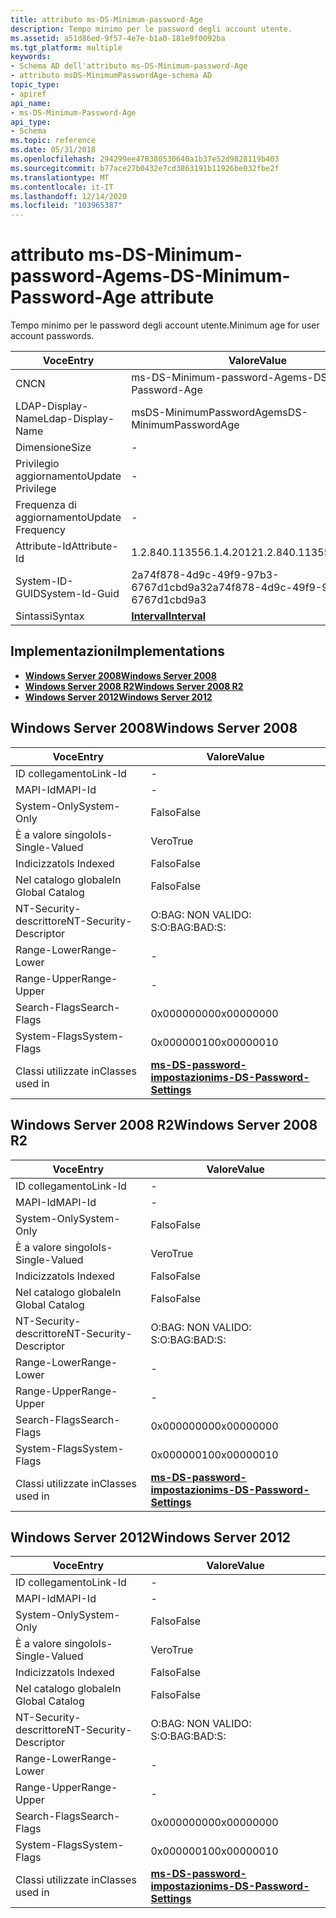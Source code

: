 ```yaml
---
title: attributo ms-DS-Minimum-password-Age
description: Tempo minimo per le password degli account utente.
ms.assetid: a51d86ed-9f57-4e7e-b1a0-181e9f0092ba
ms.tgt_platform: multiple
keywords:
- Schema AD dell'attributo ms-DS-Minimum-password-Age
- attributo msDS-MinimumPasswordAge-schema AD
topic_type:
- apiref
api_name:
- ms-DS-Minimum-Password-Age
api_type:
- Schema
ms.topic: reference
ms.date: 05/31/2018
ms.openlocfilehash: 294299ee478380530640a1b37e52d9828119b403
ms.sourcegitcommit: b77ace27b0432e7cd3863191b11926be032fbe2f
ms.translationtype: MT
ms.contentlocale: it-IT
ms.lasthandoff: 12/14/2020
ms.locfileid: "103965387"
---
```

# <a name="ms-ds-minimum-password-age-attribute"></a><span data-ttu-id="a8820-105">attributo ms-DS-Minimum-password-Age</span><span class="sxs-lookup"><span data-stu-id="a8820-105">ms-DS-Minimum-Password-Age attribute</span></span>

<span data-ttu-id="a8820-106">Tempo minimo per le password degli account utente.</span><span class="sxs-lookup"><span data-stu-id="a8820-106">Minimum age for user account passwords.</span></span>



| <span data-ttu-id="a8820-107">Voce</span><span class="sxs-lookup"><span data-stu-id="a8820-107">Entry</span></span> | <span data-ttu-id="a8820-108">Valore</span><span class="sxs-lookup"><span data-stu-id="a8820-108">Value</span></span> |
|-------------------|--------------------------------------|
| <span data-ttu-id="a8820-109">CN</span><span class="sxs-lookup"><span data-stu-id="a8820-109">CN</span></span>                | <span data-ttu-id="a8820-110">ms-DS-Minimum-password-Age</span><span class="sxs-lookup"><span data-stu-id="a8820-110">ms-DS-Minimum-Password-Age</span></span>           |
| <span data-ttu-id="a8820-111">LDAP-Display-Name</span><span class="sxs-lookup"><span data-stu-id="a8820-111">Ldap-Display-Name</span></span> | <span data-ttu-id="a8820-112">msDS-MinimumPasswordAge</span><span class="sxs-lookup"><span data-stu-id="a8820-112">msDS-MinimumPasswordAge</span></span>              |
| <span data-ttu-id="a8820-113">Dimensione</span><span class="sxs-lookup"><span data-stu-id="a8820-113">Size</span></span>              | \-                                   |
| <span data-ttu-id="a8820-114">Privilegio aggiornamento</span><span class="sxs-lookup"><span data-stu-id="a8820-114">Update Privilege</span></span>  | \-                                   |
| <span data-ttu-id="a8820-115">Frequenza di aggiornamento</span><span class="sxs-lookup"><span data-stu-id="a8820-115">Update Frequency</span></span>  | \-                                   |
| <span data-ttu-id="a8820-116">Attribute-Id</span><span class="sxs-lookup"><span data-stu-id="a8820-116">Attribute-Id</span></span>      | <span data-ttu-id="a8820-117">1.2.840.113556.1.4.2012</span><span class="sxs-lookup"><span data-stu-id="a8820-117">1.2.840.113556.1.4.2012</span></span>              |
| <span data-ttu-id="a8820-118">System-ID-GUID</span><span class="sxs-lookup"><span data-stu-id="a8820-118">System-Id-Guid</span></span>    | <span data-ttu-id="a8820-119">2a74f878-4d9c-49f9-97b3-6767d1cbd9a3</span><span class="sxs-lookup"><span data-stu-id="a8820-119">2a74f878-4d9c-49f9-97b3-6767d1cbd9a3</span></span> |
| <span data-ttu-id="a8820-120">Sintassi</span><span class="sxs-lookup"><span data-stu-id="a8820-120">Syntax</span></span>            | [<span data-ttu-id="a8820-121">**Interval**</span><span class="sxs-lookup"><span data-stu-id="a8820-121">**Interval**</span></span>](s-interval.md)       |



## <a name="implementations"></a><span data-ttu-id="a8820-122">Implementazioni</span><span class="sxs-lookup"><span data-stu-id="a8820-122">Implementations</span></span>

-   [<span data-ttu-id="a8820-123">**Windows Server 2008**</span><span class="sxs-lookup"><span data-stu-id="a8820-123">**Windows Server 2008**</span></span>](#windows-server-2008)
-   [<span data-ttu-id="a8820-124">**Windows Server 2008 R2**</span><span class="sxs-lookup"><span data-stu-id="a8820-124">**Windows Server 2008 R2**</span></span>](#windows-server-2008-r2)
-   [<span data-ttu-id="a8820-125">**Windows Server 2012**</span><span class="sxs-lookup"><span data-stu-id="a8820-125">**Windows Server 2012**</span></span>](#windows-server-2012)

## <a name="windows-server-2008"></a><span data-ttu-id="a8820-126">Windows Server 2008</span><span class="sxs-lookup"><span data-stu-id="a8820-126">Windows Server 2008</span></span>



| <span data-ttu-id="a8820-127">Voce</span><span class="sxs-lookup"><span data-stu-id="a8820-127">Entry</span></span> | <span data-ttu-id="a8820-128">Valore</span><span class="sxs-lookup"><span data-stu-id="a8820-128">Value</span></span> |
|------------------------|-----------------------------------------------------------------------|
| <span data-ttu-id="a8820-129">ID collegamento</span><span class="sxs-lookup"><span data-stu-id="a8820-129">Link-Id</span></span>                | \-                                                                    |
| <span data-ttu-id="a8820-130">MAPI-Id</span><span class="sxs-lookup"><span data-stu-id="a8820-130">MAPI-Id</span></span>                | \-                                                                    |
| <span data-ttu-id="a8820-131">System-Only</span><span class="sxs-lookup"><span data-stu-id="a8820-131">System-Only</span></span>            | <span data-ttu-id="a8820-132">Falso</span><span class="sxs-lookup"><span data-stu-id="a8820-132">False</span></span>                                                                 |
| <span data-ttu-id="a8820-133">È a valore singolo</span><span class="sxs-lookup"><span data-stu-id="a8820-133">Is-Single-Valued</span></span>       | <span data-ttu-id="a8820-134">Vero</span><span class="sxs-lookup"><span data-stu-id="a8820-134">True</span></span>                                                                  |
| <span data-ttu-id="a8820-135">Indicizzato</span><span class="sxs-lookup"><span data-stu-id="a8820-135">Is Indexed</span></span>             | <span data-ttu-id="a8820-136">Falso</span><span class="sxs-lookup"><span data-stu-id="a8820-136">False</span></span>                                                                 |
| <span data-ttu-id="a8820-137">Nel catalogo globale</span><span class="sxs-lookup"><span data-stu-id="a8820-137">In Global Catalog</span></span>      | <span data-ttu-id="a8820-138">Falso</span><span class="sxs-lookup"><span data-stu-id="a8820-138">False</span></span>                                                                 |
| <span data-ttu-id="a8820-139">NT-Security-descrittore</span><span class="sxs-lookup"><span data-stu-id="a8820-139">NT-Security-Descriptor</span></span> | <span data-ttu-id="a8820-140">O:BAG: NON VALIDO: S:</span><span class="sxs-lookup"><span data-stu-id="a8820-140">O:BAG:BAD:S:</span></span>                                                          |
| <span data-ttu-id="a8820-141">Range-Lower</span><span class="sxs-lookup"><span data-stu-id="a8820-141">Range-Lower</span></span>            | \-                                                                    |
| <span data-ttu-id="a8820-142">Range-Upper</span><span class="sxs-lookup"><span data-stu-id="a8820-142">Range-Upper</span></span>            | \-                                                                    |
| <span data-ttu-id="a8820-143">Search-Flags</span><span class="sxs-lookup"><span data-stu-id="a8820-143">Search-Flags</span></span>           | <span data-ttu-id="a8820-144">0x00000000</span><span class="sxs-lookup"><span data-stu-id="a8820-144">0x00000000</span></span>                                                            |
| <span data-ttu-id="a8820-145">System-Flags</span><span class="sxs-lookup"><span data-stu-id="a8820-145">System-Flags</span></span>           | <span data-ttu-id="a8820-146">0x00000010</span><span class="sxs-lookup"><span data-stu-id="a8820-146">0x00000010</span></span>                                                            |
| <span data-ttu-id="a8820-147">Classi utilizzate in</span><span class="sxs-lookup"><span data-stu-id="a8820-147">Classes used in</span></span>        | [<span data-ttu-id="a8820-148">**ms-DS-password-impostazioni**</span><span class="sxs-lookup"><span data-stu-id="a8820-148">**ms-DS-Password-Settings**</span></span>](c-msds-passwordsettings.md)<br/> |



## <a name="windows-server-2008-r2"></a><span data-ttu-id="a8820-149">Windows Server 2008 R2</span><span class="sxs-lookup"><span data-stu-id="a8820-149">Windows Server 2008 R2</span></span>



| <span data-ttu-id="a8820-150">Voce</span><span class="sxs-lookup"><span data-stu-id="a8820-150">Entry</span></span> | <span data-ttu-id="a8820-151">Valore</span><span class="sxs-lookup"><span data-stu-id="a8820-151">Value</span></span> |
|------------------------|-----------------------------------------------------------------------|
| <span data-ttu-id="a8820-152">ID collegamento</span><span class="sxs-lookup"><span data-stu-id="a8820-152">Link-Id</span></span>                | \-                                                                    |
| <span data-ttu-id="a8820-153">MAPI-Id</span><span class="sxs-lookup"><span data-stu-id="a8820-153">MAPI-Id</span></span>                | \-                                                                    |
| <span data-ttu-id="a8820-154">System-Only</span><span class="sxs-lookup"><span data-stu-id="a8820-154">System-Only</span></span>            | <span data-ttu-id="a8820-155">Falso</span><span class="sxs-lookup"><span data-stu-id="a8820-155">False</span></span>                                                                 |
| <span data-ttu-id="a8820-156">È a valore singolo</span><span class="sxs-lookup"><span data-stu-id="a8820-156">Is-Single-Valued</span></span>       | <span data-ttu-id="a8820-157">Vero</span><span class="sxs-lookup"><span data-stu-id="a8820-157">True</span></span>                                                                  |
| <span data-ttu-id="a8820-158">Indicizzato</span><span class="sxs-lookup"><span data-stu-id="a8820-158">Is Indexed</span></span>             | <span data-ttu-id="a8820-159">Falso</span><span class="sxs-lookup"><span data-stu-id="a8820-159">False</span></span>                                                                 |
| <span data-ttu-id="a8820-160">Nel catalogo globale</span><span class="sxs-lookup"><span data-stu-id="a8820-160">In Global Catalog</span></span>      | <span data-ttu-id="a8820-161">Falso</span><span class="sxs-lookup"><span data-stu-id="a8820-161">False</span></span>                                                                 |
| <span data-ttu-id="a8820-162">NT-Security-descrittore</span><span class="sxs-lookup"><span data-stu-id="a8820-162">NT-Security-Descriptor</span></span> | <span data-ttu-id="a8820-163">O:BAG: NON VALIDO: S:</span><span class="sxs-lookup"><span data-stu-id="a8820-163">O:BAG:BAD:S:</span></span>                                                          |
| <span data-ttu-id="a8820-164">Range-Lower</span><span class="sxs-lookup"><span data-stu-id="a8820-164">Range-Lower</span></span>            | \-                                                                    |
| <span data-ttu-id="a8820-165">Range-Upper</span><span class="sxs-lookup"><span data-stu-id="a8820-165">Range-Upper</span></span>            | \-                                                                    |
| <span data-ttu-id="a8820-166">Search-Flags</span><span class="sxs-lookup"><span data-stu-id="a8820-166">Search-Flags</span></span>           | <span data-ttu-id="a8820-167">0x00000000</span><span class="sxs-lookup"><span data-stu-id="a8820-167">0x00000000</span></span>                                                            |
| <span data-ttu-id="a8820-168">System-Flags</span><span class="sxs-lookup"><span data-stu-id="a8820-168">System-Flags</span></span>           | <span data-ttu-id="a8820-169">0x00000010</span><span class="sxs-lookup"><span data-stu-id="a8820-169">0x00000010</span></span>                                                            |
| <span data-ttu-id="a8820-170">Classi utilizzate in</span><span class="sxs-lookup"><span data-stu-id="a8820-170">Classes used in</span></span>        | [<span data-ttu-id="a8820-171">**ms-DS-password-impostazioni**</span><span class="sxs-lookup"><span data-stu-id="a8820-171">**ms-DS-Password-Settings**</span></span>](c-msds-passwordsettings.md)<br/> |



## <a name="windows-server-2012"></a><span data-ttu-id="a8820-172">Windows Server 2012</span><span class="sxs-lookup"><span data-stu-id="a8820-172">Windows Server 2012</span></span>



| <span data-ttu-id="a8820-173">Voce</span><span class="sxs-lookup"><span data-stu-id="a8820-173">Entry</span></span> | <span data-ttu-id="a8820-174">Valore</span><span class="sxs-lookup"><span data-stu-id="a8820-174">Value</span></span> |
|------------------------|-----------------------------------------------------------------------|
| <span data-ttu-id="a8820-175">ID collegamento</span><span class="sxs-lookup"><span data-stu-id="a8820-175">Link-Id</span></span>                | \-                                                                    |
| <span data-ttu-id="a8820-176">MAPI-Id</span><span class="sxs-lookup"><span data-stu-id="a8820-176">MAPI-Id</span></span>                | \-                                                                    |
| <span data-ttu-id="a8820-177">System-Only</span><span class="sxs-lookup"><span data-stu-id="a8820-177">System-Only</span></span>            | <span data-ttu-id="a8820-178">Falso</span><span class="sxs-lookup"><span data-stu-id="a8820-178">False</span></span>                                                                 |
| <span data-ttu-id="a8820-179">È a valore singolo</span><span class="sxs-lookup"><span data-stu-id="a8820-179">Is-Single-Valued</span></span>       | <span data-ttu-id="a8820-180">Vero</span><span class="sxs-lookup"><span data-stu-id="a8820-180">True</span></span>                                                                  |
| <span data-ttu-id="a8820-181">Indicizzato</span><span class="sxs-lookup"><span data-stu-id="a8820-181">Is Indexed</span></span>             | <span data-ttu-id="a8820-182">Falso</span><span class="sxs-lookup"><span data-stu-id="a8820-182">False</span></span>                                                                 |
| <span data-ttu-id="a8820-183">Nel catalogo globale</span><span class="sxs-lookup"><span data-stu-id="a8820-183">In Global Catalog</span></span>      | <span data-ttu-id="a8820-184">Falso</span><span class="sxs-lookup"><span data-stu-id="a8820-184">False</span></span>                                                                 |
| <span data-ttu-id="a8820-185">NT-Security-descrittore</span><span class="sxs-lookup"><span data-stu-id="a8820-185">NT-Security-Descriptor</span></span> | <span data-ttu-id="a8820-186">O:BAG: NON VALIDO: S:</span><span class="sxs-lookup"><span data-stu-id="a8820-186">O:BAG:BAD:S:</span></span>                                                          |
| <span data-ttu-id="a8820-187">Range-Lower</span><span class="sxs-lookup"><span data-stu-id="a8820-187">Range-Lower</span></span>            | \-                                                                    |
| <span data-ttu-id="a8820-188">Range-Upper</span><span class="sxs-lookup"><span data-stu-id="a8820-188">Range-Upper</span></span>            | \-                                                                    |
| <span data-ttu-id="a8820-189">Search-Flags</span><span class="sxs-lookup"><span data-stu-id="a8820-189">Search-Flags</span></span>           | <span data-ttu-id="a8820-190">0x00000000</span><span class="sxs-lookup"><span data-stu-id="a8820-190">0x00000000</span></span>                                                            |
| <span data-ttu-id="a8820-191">System-Flags</span><span class="sxs-lookup"><span data-stu-id="a8820-191">System-Flags</span></span>           | <span data-ttu-id="a8820-192">0x00000010</span><span class="sxs-lookup"><span data-stu-id="a8820-192">0x00000010</span></span>                                                            |
| <span data-ttu-id="a8820-193">Classi utilizzate in</span><span class="sxs-lookup"><span data-stu-id="a8820-193">Classes used in</span></span>        | [<span data-ttu-id="a8820-194">**ms-DS-password-impostazioni**</span><span class="sxs-lookup"><span data-stu-id="a8820-194">**ms-DS-Password-Settings**</span></span>](c-msds-passwordsettings.md)<br/> |



 

 





